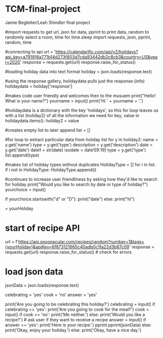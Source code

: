 # TCM-final-project
Jamie Begleiter/Leah Shindler final project

#import requests to get url, json for data, pprint to print data, random to randomly select a room, time for time.sleep
import requests, json, pprint, random, time

#connecting to api
url = 'https://calendarific.com/api/v2/holidays?api_key=a791916a771b14d273f803d7cda93442db2c8cb3&country=US&year=2020'
response = requests.get(url)
response.raise_for_status()

#loading holiday data into text format
holiday = json.loads(response.text)

#using the response gallery, holidaydata pulls just the response (info)
holidaydata = holiday['response']

#makes code user friendly and welcomes then to the musuem
print("Hello! What is your name?")
yourname = input()
print('Hi ' + yourname + '.')

#holidaydata is a dictionary with the key 'holidays', so this for loop leaves us with a list (holiday2) of all the information we need
for key, value in holidaydata.items():
    holiday2 = value

#creates empty list to later append
list = []

#for loop to extract particular data from holiday list
for y in holiday2:
    name = y.get('name')
    type = y.get('type')
    description = y.get('description')
    date = y.get('date')
    date1 = str(date)
    isodate = date1[9:19]
    type = y.get('type')
    list.append(type)

#makes list of holiday types without duplicates
HolidayType = []
for i in list:
    if i not in HolidayType:
        HolidayType.append(i)

#continues to increase user friendliness by asking how they'd like to search for holiday
print("Would you like to search by date or type of holiday?")
yourchoice = input()

if yourchoice.startswith("d" or "D"):
    print("date")
else:
    print("hi")
    
    
 = yourHoliday 
 
 # start of recipe API

url = f'https://api.spoonacular.com/recipes/random?number=1&tags={yourHoliday}&apiKey=6f873121665c40adb0c1fa22d3b87c09'
response = requests.get(url)
response.raise_for_status()  # check for errors

# load json data
jsonData = json.loads(response.text)

celebrating = 'yes'
cook = 'no'
answer = 'yes'

print('Are you going to be celebrating this holiday?')
celebrating = input()
if celebrating == 'yes':
    print('Are you going to cook for the meal?')
    cook = input()
    if cook == 'no':
        print('Me neither.')
    else:
        print('Would you like a recipe?')  # ask user if they want to receive a recipe
        answer = input()
        if answer == 'yes':
            print('Here is your recipe:')
            pprint.pprint(jsonData)
        else:
            print('Okay, enjoy your holiday.')
else:
    print('Okay, have a nice day.')








